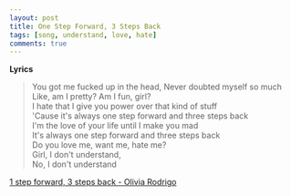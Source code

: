 ```yaml
---
layout: post
title: One Step Forward, 3 Steps Back
tags: [song, understand, love, hate]
comments: true
---
```

__Lyrics__

> You got me fucked up in the head, Never doubted myself so much   
> Like, am I pretty? Am I fun, girl?   
> I hate that I give you power over that kind of stuff   
> 'Cause it's always one step forward and three steps back   
> I'm the love of your life until I make you mad   
> It's always one step forward and three steps back   
> Do you love me, want me, hate me?    
> Girl, I don't understand,    
> No, I don't understand   

<a href="https://youtu.be/w-HfMiue7-k/" target="_blank">1 step forward, 3 steps back - Olivia Rodrigo</a>
